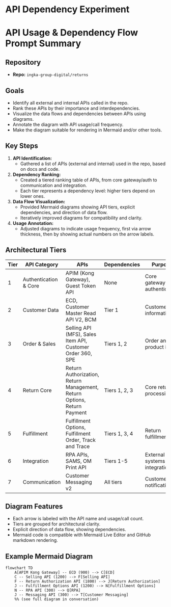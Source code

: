 # API Dependency Experiment
# API Usage & Dependency Flow Prompt Summary

## Repository
- **Repo:** `ingka-group-digital/returns`

## Goals
- Identify all external and internal APIs called in the repo.
- Rank these APIs by their importance and interdependencies.
- Visualize the data flows and dependencies between APIs using diagrams.
- Annotate the diagram with API usage/call frequency.
- Make the diagram suitable for rendering in Mermaid and/or other tools.

## Key Steps
1. **API Identification:**  
   - Gathered a list of APIs (external and internal) used in the repo, based on docs and code.
2. **Dependency Ranking:**  
   - Created a tiered ranking table of APIs, from core gateway/auth to communication and integration.
   - Each tier represents a dependency level: higher tiers depend on lower ones.
3. **Data Flow Visualization:**  
   - Provided Mermaid diagrams showing API tiers, explicit dependencies, and direction of data flow.
   - Iteratively improved diagrams for compatibility and clarity.
4. **Usage Annotation:**  
   - Adjusted diagrams to indicate usage frequency, first via arrow thickness, then by showing actual numbers on the arrow labels.

## Architectural Tiers

| Tier | API Category           | APIs                                                      | Dependencies             | Purpose                              |
|------|------------------------|-----------------------------------------------------------|--------------------------|--------------------------------------|
| 1    | Authentication & Core  | APIM (Kong Gateway), Guest Token API                      | None                     | Core gateway, authentication         |
| 2    | Customer Data          | ECD, Customer Master Read API V2, BCM                     | Tier 1                   | Customer information                 |
| 3    | Order & Sales          | Selling API (MFS), Sales Item API, Customer Order 360, SPE| Tiers 1, 2               | Order and product info               |
| 4    | Return Core            | Return Authorization, Return Management, Return Options, Return Payment | Tiers 1, 2, 3 | Core return processing               |
| 5    | Fulfillment            | Fulfillment Options, Fulfillment Order, Track and Trace   | Tiers 1, 3, 4            | Return fulfillment                   |
| 6    | Integration            | RPA APIs, SAMS, OM Print API                              | Tiers 1-5                | External systems integration         |
| 7    | Communication          | Customer Messaging v2                                     | All tiers                | Customer notifications               |

## Diagram Features
- Each arrow is labeled with the API name and usage/call count.
- Tiers are grouped for architectural clarity.
- Explicit direction of data flow, showing dependencies.
- Mermaid code is compatible with Mermaid Live Editor and GitHub markdown rendering.

## Example Mermaid Diagram

````mermaid
flowchart TD
    A[APIM Kong Gateway] -- ECD (900) --> C[ECD]
    C -- Selling API (1200) --> F[Selling API]
    F -- Return Authorization API (1800) --> J[Return Authorization]
    J -- Fulfillment Options API (1200) --> N[Fulfillment Options]
    N -- RPA API (300) --> Q[RPA]
    J -- Messaging API (300) --> T[Customer Messaging]
    %% (see full diagram in conversation)